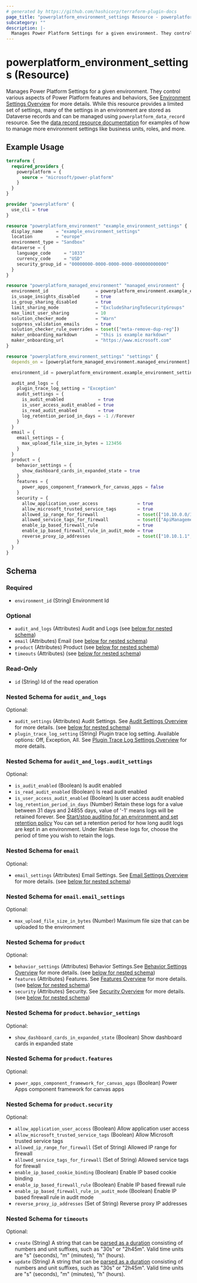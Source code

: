 ```yaml
---
# generated by https://github.com/hashicorp/terraform-plugin-docs
page_title: "powerplatform_environment_settings Resource - powerplatform"
subcategory: ""
description: |-
  Manages Power Platform Settings for a given environment. They control various aspects of Power Platform features and behaviors, See Environment Settings Overview https://learn.microsoft.com/power-platform/admin/admin-settings for more details.  While this resource provides a limited set of settings, many of the settings in an environment are stored as Dataverse records and can be managed using powerplatform_data_record resource.  See the data record resource documentation ./data_record for examples of how to manage more environment settings like business units, roles, and more.
---
```


# powerplatform_environment_settings (Resource)

Manages Power Platform Settings for a given environment. They control various aspects of Power Platform features and behaviors, See [Environment Settings Overview](https://learn.microsoft.com/power-platform/admin/admin-settings) for more details.  While this resource provides a limited set of settings, many of the settings in an environment are stored as Dataverse records and can be managed using `powerplatform_data_record` resource.  See the [data record resource documentation](./data_record) for examples of how to manage more environment settings like business units, roles, and more.

## Example Usage

```terraform
terraform {
  required_providers {
    powerplatform = {
      source = "microsoft/power-platform"
    }
  }
}

provider "powerplatform" {
  use_cli = true
}

resource "powerplatform_environment" "example_environment_settings" {
  display_name     = "example_environment_settings"
  location         = "europe"
  environment_type = "Sandbox"
  dataverse = {
    language_code     = "1033"
    currency_code     = "USD"
    security_group_id = "00000000-0000-0000-0000-000000000000"
  }
}

resource "powerplatform_managed_environment" "managed_environment" {
  environment_id                  = powerplatform_environment.example_environment_settings.id
  is_usage_insights_disabled      = true
  is_group_sharing_disabled       = true
  limit_sharing_mode              = "ExcludeSharingToSecurityGroups"
  max_limit_user_sharing          = 10
  solution_checker_mode           = "Warn"
  suppress_validation_emails      = true
  solution_checker_rule_overrides = toset(["meta-remove-dup-reg"])
  maker_onboarding_markdown       = "this is example markdown"
  maker_onboarding_url            = "https://www.microsoft.com"
}

resource "powerplatform_environment_settings" "settings" {
  depends_on = [powerplatform_managed_environment.managed_environment]

  environment_id = powerplatform_environment.example_environment_settings.id

  audit_and_logs = {
    plugin_trace_log_setting = "Exception"
    audit_settings = {
      is_audit_enabled             = true
      is_user_access_audit_enabled = true
      is_read_audit_enabled        = true
      log_retention_period_in_days = -1 //Forever
    }
  }
  email = {
    email_settings = {
      max_upload_file_size_in_bytes = 123456
    }
  }
  product = {
    behavior_settings = {
      show_dashboard_cards_in_expanded_state = true
    }
    features = {
      power_apps_component_framework_for_canvas_apps = false
    }
    security = {
      allow_application_user_access               = true
      allow_microsoft_trusted_service_tags        = true
      allowed_ip_range_for_firewall               = toset(["10.10.0.0/16", "192.168.0.0/24"])
      allowed_service_tags_for_firewall           = toset(["ApiManagement", "AppService"])
      enable_ip_based_firewall_rule               = true
      enable_ip_based_firewall_rule_in_audit_mode = true
      reverse_proxy_ip_addresses                  = toset(["10.10.1.1", "192.168.1.1"])
    }
  }
}
```

<!-- schema generated by tfplugindocs -->
## Schema

### Required

- `environment_id` (String) Environment Id

### Optional

- `audit_and_logs` (Attributes) Audit and Logs (see [below for nested schema](#nestedatt--audit_and_logs))
- `email` (Attributes) Email (see [below for nested schema](#nestedatt--email))
- `product` (Attributes) Product (see [below for nested schema](#nestedatt--product))
- `timeouts` (Attributes) (see [below for nested schema](#nestedatt--timeouts))

### Read-Only

- `id` (String) Id of the read operation

<a id="nestedatt--audit_and_logs"></a>
### Nested Schema for `audit_and_logs`

Optional:

- `audit_settings` (Attributes) Audit Settings. See [Audit Settings Overview](https://learn.microsoft.com/power-platform/admin/system-settings-dialog-box-auditing-tab) for more details. (see [below for nested schema](#nestedatt--audit_and_logs--audit_settings))
- `plugin_trace_log_setting` (String) Plugin trace log setting. Available options: Off, Exception, All. See [Plugin Trace Log Settings Overview](https://learn.microsoft.com/power-apps/developer/data-platform/logging-tracing) for more details.

<a id="nestedatt--audit_and_logs--audit_settings"></a>
### Nested Schema for `audit_and_logs.audit_settings`

Optional:

- `is_audit_enabled` (Boolean) Is audit enabled
- `is_read_audit_enabled` (Boolean) Is read audit enabled
- `is_user_access_audit_enabled` (Boolean) Is user access audit enabled
- `log_retention_period_in_days` (Number) Retain these logs for a value between 31 days and 24855 days, value of '-1' means logs will be retained forever. See [Start/stop auditing for an environment and set retention policy](https://learn.microsoft.com/power-platform/admin/manage-dataverse-auditing#startstop-auditing-for-an-environment-and-set-retention-policy) You can set a retention period for how long audit logs are kept in an environment. Under Retain these logs for, choose the period of time you wish to retain the logs.



<a id="nestedatt--email"></a>
### Nested Schema for `email`

Optional:

- `email_settings` (Attributes) Email Settings. See [Email Settings Overview](https://learn.microsoft.com/power-platform/admin/settings-email) for more details. (see [below for nested schema](#nestedatt--email--email_settings))

<a id="nestedatt--email--email_settings"></a>
### Nested Schema for `email.email_settings`

Optional:

- `max_upload_file_size_in_bytes` (Number) Maximum file size that can be uploaded to the environment



<a id="nestedatt--product"></a>
### Nested Schema for `product`

Optional:

- `behavior_settings` (Attributes) Behavior Settings.See [Behavior Settings Overview](https://learn.microsoft.com/power-platform/admin/settings-behavior) for more details. (see [below for nested schema](#nestedatt--product--behavior_settings))
- `features` (Attributes) Features. See [Features Overview](https://learn.microsoft.com/power-platform/admin/settings-features) for more details. (see [below for nested schema](#nestedatt--product--features))
- `security` (Attributes) Security. See [Security Overview](https://learn.microsoft.com/en-us/power-platform/admin/settings-privacy-security) for more details. (see [below for nested schema](#nestedatt--product--security))

<a id="nestedatt--product--behavior_settings"></a>
### Nested Schema for `product.behavior_settings`

Optional:

- `show_dashboard_cards_in_expanded_state` (Boolean) Show dashboard cards in expanded state


<a id="nestedatt--product--features"></a>
### Nested Schema for `product.features`

Optional:

- `power_apps_component_framework_for_canvas_apps` (Boolean) Power Apps component framework for canvas apps


<a id="nestedatt--product--security"></a>
### Nested Schema for `product.security`

Optional:

- `allow_application_user_access` (Boolean) Allow application user access
- `allow_microsoft_trusted_service_tags` (Boolean) Allow Microsoft trusted service tags
- `allowed_ip_range_for_firewall` (Set of String) Allowed IP range for firewall
- `allowed_service_tags_for_firewall` (Set of String) Allowed service tags for firewall
- `enable_ip_based_cookie_binding` (Boolean) Enable IP based cookie binding
- `enable_ip_based_firewall_rule` (Boolean) Enable IP based firewall rule
- `enable_ip_based_firewall_rule_in_audit_mode` (Boolean) Enable IP based firewall rule in audit mode
- `reverse_proxy_ip_addresses` (Set of String) Reverse proxy IP addresses



<a id="nestedatt--timeouts"></a>
### Nested Schema for `timeouts`

Optional:

- `create` (String) A string that can be [parsed as a duration](https://pkg.go.dev/time#ParseDuration) consisting of numbers and unit suffixes, such as "30s" or "2h45m". Valid time units are "s" (seconds), "m" (minutes), "h" (hours).
- `update` (String) A string that can be [parsed as a duration](https://pkg.go.dev/time#ParseDuration) consisting of numbers and unit suffixes, such as "30s" or "2h45m". Valid time units are "s" (seconds), "m" (minutes), "h" (hours).

